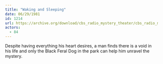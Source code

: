 ```yaml
---
title: "Waking and Sleeping"
date: 06/29/1981
id: 1214
url: https://archive.org/download/cbs_radio_mystery_theater/cbs_radio_mystery_theater-1201-1250.zip/cbs_radio_mystery_theater-1201-1250%2Fcbsrmt_1214_waking_and_sleeping.mp3
actors:
  - 84
---
```

Despite having everything his heart desires, a man finds there is a void in his life and only the Black Feral Dog in the park can help him unravel the mystery.